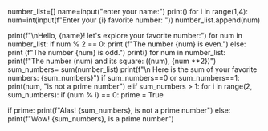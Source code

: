 number_list=[]
name=input("enter your name:")
print()
for i in range(1,4):
num=int(input(f"Enter your {i} favorite number: "))
number_list.append(num)

print(f"\nHello, {name}! let's explore your favorite number:")
for num in number_list:
if num % 2 == 0:
print (f"The number {num} is even.")
else:
print (f"The number {num} is odd.")
print()
for num in number_list:
print(f"The number (num) and its square: ((num), {num \*\*2})")
sum_numbers= sum(number_list)
print(f"\n Here is the sum of your favorite numbers: {sum_numbers}")
if sum_numbers==0 or sum_numbers==1:
print(num, "is not a prime number")
elif sum_numbers > 1:
for i in range(2, sum_numbers):
if (num % i) == 0:
prime = True

if prime:
print(f"Alas! {sum_numbers}, is not a prime number")
else:
print(f"Wow! {sum_numbers}, is a prime number")
